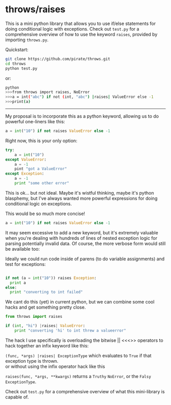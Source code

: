 throws/raises
=============

This is a mini python library that allows you to use if/else statements for doing conditional logic with exceptions.
Check out `test.py` for a comprehensive overview of how to use the keyword `raises`, provided by importing `throws.py`.

Quickstart:
```bash
git clone https://github.com/pirate/throws.git
cd throws
python test.py
```
or:
```bash
python
>>>from throws import raises, NoError
>>>a = int("abc") if not (int, "abc") |raises| ValueError else -1
>>>print(a)
```
-----------

My proposal is to incorporate this as a python keyword, allowing us to do powerful one-liners like this:

```python
a = int("10") if not raises ValueError else -1
```


Right now, this is your only option:

```python
try:
    a = int("10")
except ValueError:
    a = -1
    pint "got a ValueError"
except Exception:
    a = -1
    print "some other error"
```

This is ok... but not ideal.
Maybe it's wistful thinking, maybe it's python blasphemy, but I've always wanted more powerful expressions for doing conditional logic on exceptions.  

This would be so much more concise!

```python
a = int("10") if not raises ValueError else -1
```

It may seem excessive to add a new keyword, but it's extremely valuable when you're dealing with hundreds of lines of nested exception logic for parsing potentially invalid data.
Of course, the more verbose form would still be available too:

Ideally we could run code inside of parens (to do variable assignments) and test for exceptions:

```python

if not (a = int("10")) raises Exception:
  print a
else:
  print "converting to int failed"
```

We cant do this (yet) in current python, but we can combine some cool hacks and get something pretty close.

```python
from throws import raises

if (int, "hi") |raises| ValueError:
    print "converting 'hi' to int threw a valueerror"
```

The hack I use specifically is overloading the bitwise || <<<>> operators to hack together an infix keyword like this:  
  
`(func, *args) |raises| ExceptionType` which evaluates to `True` if that exception type is thrown.  
or without using the infix operator hack like this  
  
`raises(func, *args, **kwargs)` returns a `Truthy` `NoError`, or the `Falsy` `ExceptionType`.
  
Check out `test.py` for a comprehensive overview of what this mini-library is capable of.
